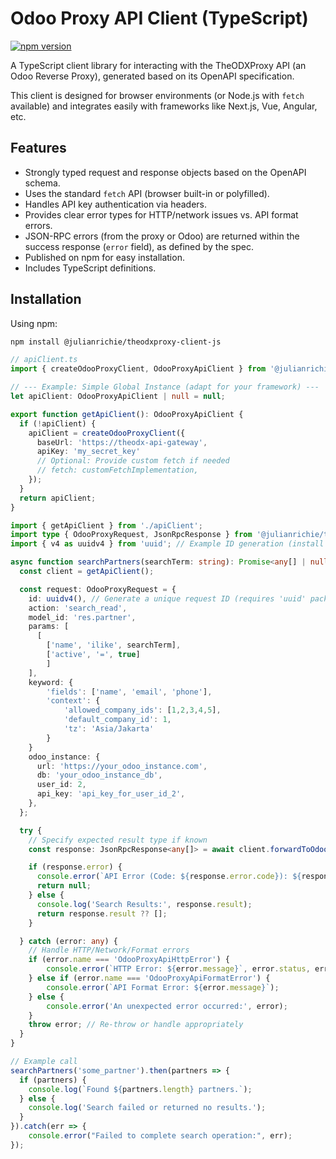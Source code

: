 # Odoo Proxy API Client (TypeScript)

[![npm version](https://badge.fury.io/js/%40your-npm-username%2Fodoo-proxy-client.svg)](https://badge.fury.io/js/%40your-npm-username%2Fodoo-proxy-client) <!-- Optional: Add npm badge after publishing -->

A TypeScript client library for interacting with the TheODXProxy API (an Odoo Reverse Proxy), generated based on its OpenAPI specification.

This client is designed for browser environments (or Node.js with `fetch` available) and integrates easily with frameworks like Next.js, Vue, Angular, etc.

## Features

-   Strongly typed request and response objects based on the OpenAPI schema.
-   Uses the standard `fetch` API (browser built-in or polyfilled).
-   Handles API key authentication via headers.
-   Provides clear error types for HTTP/network issues vs. API format errors.
-   JSON-RPC errors (from the proxy or Odoo) are returned within the success response (`error` field), as defined by the spec.
-   Published on npm for easy installation.
-   Includes TypeScript definitions.

## Installation

Using npm:

```bash
npm install @julianrichie/theodxproxy-client-js
```

```typescript
// apiClient.ts
import { createOdooProxyClient, OdooProxyApiClient } from '@julianrichie/theodxproxy-client-js';

// --- Example: Simple Global Instance (adapt for your framework) ---
let apiClient: OdooProxyApiClient | null = null;

export function getApiClient(): OdooProxyApiClient {
  if (!apiClient) {
    apiClient = createOdooProxyClient({
      baseUrl: 'https://theodx-api-gateway',
      apiKey: 'my_secret_key'
      // Optional: Provide custom fetch if needed
      // fetch: customFetchImplementation,
    });
  }
  return apiClient;
}
```


```typescript
import { getApiClient } from './apiClient';
import type { OdooProxyRequest, JsonRpcResponse } from '@julianrichie/theodxproxy-client-js';
import { v4 as uuidv4 } from 'uuid'; // Example ID generation (install uuid separately)

async function searchPartners(searchTerm: string): Promise<any[] | null> {
  const client = getApiClient();

  const request: OdooProxyRequest = {
    id: uuidv4(), // Generate a unique request ID (requires 'uuid' package)
    action: 'search_read',
    model_id: 'res.partner',
    params: [
      [
        ['name', 'ilike', searchTerm],
        ['active', '=', true]
        ]
    ],
    keyword: {
        'fields': ['name', 'email', 'phone'],
        'context': {
            'allowed_company_ids': [1,2,3,4,5],
            'default_company_id': 1,
            'tz': 'Asia/Jakarta'
        }
    }
    odoo_instance: {
      url: 'https://your_odoo_instance.com',
      db: 'your_odoo_instance_db',
      user_id: 2,
      api_key: 'api_key_for_user_id_2',
    },
  };

  try {
    // Specify expected result type if known
    const response: JsonRpcResponse<any[]> = await client.forwardToOdoo(request);

    if (response.error) {
      console.error(`API Error (Code: ${response.error.code}): ${response.error.message}`, response.error.data);
      return null;
    } else {
      console.log('Search Results:', response.result);
      return response.result ?? [];
    }

  } catch (error: any) {
    // Handle HTTP/Network/Format errors
    if (error.name === 'OdooProxyApiHttpError') {
        console.error(`HTTP Error: ${error.message}`, error.status, error.statusText);
    } else if (error.name === 'OdooProxyApiFormatError') {
        console.error(`API Format Error: ${error.message}`);
    } else {
        console.error('An unexpected error occurred:', error);
    }
    throw error; // Re-throw or handle appropriately
  }
}

// Example call
searchPartners('some_partner').then(partners => {
  if (partners) {
    console.log(`Found ${partners.length} partners.`);
  } else {
    console.log('Search failed or returned no results.');
  }
}).catch(err => {
    console.error("Failed to complete search operation:", err);
});
```